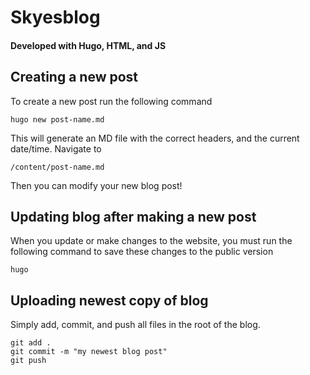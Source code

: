 # Skyesblog
#### Developed with Hugo, HTML, and JS

## Creating a new post
To create a new post run the following command
```
hugo new post-name.md
```
This will generate an MD file with the correct headers, and the current date/time.
Navigate to 
```
/content/post-name.md
```
Then you can modify your new blog post!

## Updating blog after making a new post
When you update or make changes to the website, you must run the following command to save these changes to the public version
```
hugo
```

## Uploading newest copy of blog
Simply add, commit, and push all files in the root of the blog.
```
git add .
git commit -m "my newest blog post"
git push
```